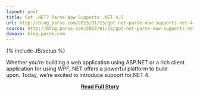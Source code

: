 ```yaml
---
layout: post
title: Got .NET? Parse Now Supports .NET 4.5
url: http://blog.parse.com/2013/01/23/got-net-parse-now-supports-net-4-5/
source: http://blog.parse.com/2013/01/23/got-net-parse-now-supports-net-4-5/
domain: blog.parse.com
---
```

{% include JB/setup %}<p>Whether you’re building a web application using ASP.NET or a rich client application for using WPF,.NET offers a powerful platform to build upon. Today, we’re excited to introduce support for.NET 4.</p>
<center><p><a href="http://blog.parse.com/2013/01/23/got-net-parse-now-supports-net-4-5/" style='padding:25px; font-sze:18px; font-weight: bold;'>Read Full Story</a></p></center>

